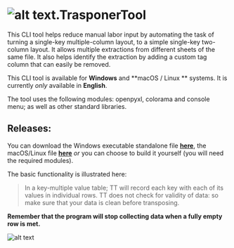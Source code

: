 # ![alt text](https://github.com/ff-ss/TrasponerTool/blob/master/static/Webp.net-resizeimage.png "Logotype").TrasponerTool


This CLI tool helps reduce manual labor input by automating the task of turning a single-key multiple-column layout, to a simple single-key two-column layout. It allows multiple extractions from different sheets of the same file. It also helps identify the extraction by adding a custom tag column that can easily be removed.

This CLI tool is  available for **Windows** and **macOS / Linux ** systems.
It is currently *only* available in **English**.

The tool uses the following modules: openpyxl, colorama and console menu; as well as other standard libraries.

## Releases:
You can download the Windows executable standalone file **[here](https://github.com/ff-ss/TrasponerTool/raw/master/TrasponerTool-3.1.1.exe)**, the macOS/Linux file **[here]()** *or* you can choose to build it yourself (you will need the required modules).

The basic functionality is illustrated here:
> In a key-multiple value table; TT will record each key with each of its values in individual rows. TT does not check for validity of data: so make sure that your data is clean before transposing.

**Remember that the program will stop collecting data when a fully empty row is met.**

![alt text](https://github.com/ff-ss/TrasponerTool/blob/master/static/func.png "Multi-column to Two-column")


